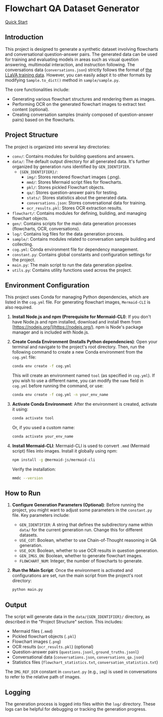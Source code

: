 # Flowchart QA Dataset Generator

[Quick Start](#Environment-Configuration)

## Introduction

This project is designed to generate a synthetic dataset involving flowcharts and conversational question-answer pairs. The generated data can be used for training and evaluating models in areas such as visual question answering, multimodal interaction, and instruction following.
The conversations data (`conversations.json`) strictly follows the format of  [the LLaVA training data](https://github.com/haotian-liu/LLaVA/blob/main/docs/Finetune_Custom_Data.md). However, you can easily adapt it to other formats by modifying `Sample.to_dict()` method in `sample/sample.py`.

The core functionalities include:
- Generating various flowchart structures and rendering them as images.
- Performing OCR on the generated flowchart images to extract text content (optional).
- Creating conversation samples (mainly composed of question-answer pairs) based on the flowcharts.

## Project Structure

The project is organized into several key directories:

- `conv/`: Contains modules for building questions and answers.
- `data/`: The default output directory for all generated data. It's further organized by generation runs identified by `GEN_IDENTIFIER`.
  - `{GEN_IDENTIFIER}/`:
    - `img/`: Stores rendered flowchart images (.png).
    - `mmd/`: Stores Mermaid script files for flowcharts.
    - `pkl/`: Stores pickled Flowchart objects.
    - `qa/`: Stores question-answer pairs for testing.
    - `stats/`: Stores statistics about the generated data.
    - `conversations.json`: Stores conversational data for training.
    - `ocr_results.pkl`: Stores OCR extraction results.
- `flowchart/`: Contains modules for defining, building, and managing flowchart objects.
- `gen/`: Contains scripts for the main data generation processes (flowcharts, OCR, conversations).
- `log/`: Contains log files for the data generation process.
- `sample/`: Contains modules related to conversation sample building and collecting.
- `cog.yml`: Conda environment file for dependency management.
- `constant.py`: Contains global constants and configuration settings for the project.
- `main.py`: The main script to run the data generation pipeline.
- `utils.py`: Contains utility functions used across the project.

## Environment Configuration

This project uses Conda for managing Python dependencies, which are listed in the `cog.yml` file.
For generating flowchart images, `Mermaid-CLI` is also required.

1.  **Install Node.js and npm (Prerequisite for Mermaid-CLI)**:
    If you don\'t have Node.js and npm installed, download and install them from [https://nodejs.org/](https://nodejs.org/). npm is Node\'s package manager and is included with Node.js.

2.  **Create Conda Environment (Installs Python dependencies)**:
    Open your terminal and navigate to the project\'s root directory. Then, run the following command to create a new Conda environment from the `cog.yml` file:
    ```bash
    conda env create -f cog.yml
    ```
    This will create an environment named `tool` (as specified in `cog.yml`). If you wish to use a different name, you can modify the `name` field in `cog.yml` before running the command, or use:
    ```bash
    conda env create -f cog.yml -n your_env_name
    ```

3.  **Activate Conda Environment**:
    After the environment is created, activate it using:
    ```bash
    conda activate tool
    ```
    Or, if you used a custom name:
    ```bash
    conda activate your_env_name
    ```

4.  **Install Mermaid-CLI**:
    Mermaid-CLI is used to convert `.mmd` (Mermaid script) files into images. Install it globally using npm:
    ```bash
    npm install -g @mermaid-js/mermaid-cli
    ```
    Verify the installation:
    ```bash
    mmdc --version
    ```

## How to Run

1.  **Configure Generation Parameters (Optional)**:
    Before running the project, you might want to adjust some parameters in the `constant.py` file. Key parameters include:
    - `GEN_IDENTIFIER`: A string that defines the subdirectory name within `data/` for the current generation run. Change this for different datasets.
    - `USE_COT`: Boolean, whether to use Chain-of-Thought reasoning in QA generation.
    - `USE_OCR`: Boolean, whether to use OCR results in question generation.
    - `GEN_IMGS_ON`: Boolean, whether to generate flowchart images.
    - `FLOWCHART_NUM`: Integer, the number of flowcharts to generate.

2.  **Run the Main Script**:
    Once the environment is activated and configurations are set, run the main script from the project's root directory:
    ```bash
    python main.py
    ```

## Output

The script will generate data in the `data/{GEN_IDENTIFIER}/` directory, as described in the "Project Structure" section. This includes:
- Mermaid files (`.mmd`)
- Pickled flowchart objects (`.pkl`)
- Flowchart images (`.png`)
- OCR results (`ocr_results.pkl`) (optional)
- Question-answer pairs (`questions.jsonl`, `ground_truths.jsonl`)
- Conversational data (`conversations.json`, `conversations_qa.json`)
- Statistics files (`flowchart_statistics.txt`, `conversation_statistics.txt`)

The `IMG_REF_DIR` constant in `constant.py` (e.g., `img`) is used in conversations to refer to the relative path of images.

## Logging

The generation process is logged into files within the `log/` directory. These logs can be helpful for debugging or tracking the generation progress.
